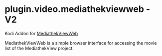 # plugin.video.mediathekviewweb - V2

Kodi Addon for [MediathekViewWeb](https://mediathekviewweb.de/)

MediathekViewWeb is a simple browser interface for accessing the movie list of the MediathekView project.
